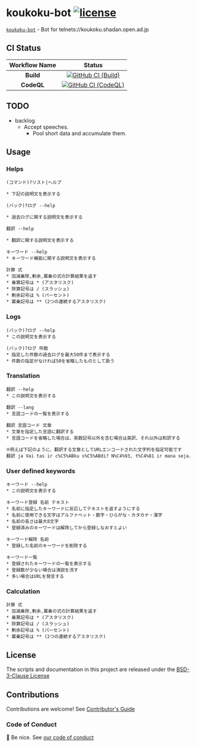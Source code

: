 # koukoku-bot [![license][license-image]][license-url]

[`koukoku-bot`][github-url] - Bot for telnets://koukoku.shadan.open.ad.jp

## CI Status

| Workflow Name | Status |
|:-:|:-:|
| **Build** | [![GitHub CI (Build)][github-build-image]][github-build-url] |
| **CodeQL** | [![GitHub CI (CodeQL)][github-codeql-image]][github-codeql-url] |

## TODO

- backlog
  - Accept speeches.
    - Pool short data and accumulate them.

## Usage

### Helps

```text
(コマンド)?リスト|ヘルプ

* 下記の説明文を表示する
```

```text
(バック)?ログ --help

* 過去ログに関する説明文を表示する

翻訳 --help

* 翻訳に関する説明文を表示する

キーワード --help
* キーワード機能に関する説明文を表示する

計算 式
* 加減乗除,剰余,冪乗の式の計算結果を返す
* 乗算記号は * (アスタリスク)
* 除算記号は / (スラッシュ)
* 剰余記号は % (パーセント)
* 冪乗記号は ** (2つの連続するアスタリスク)
```

### Logs

```text
(バック)?ログ --help
* この説明文を表示する

(バック)?ログ 件数
* 指定した件数の過去ログを最大50件まで表示する
* 件数の指定がなければ50を省略したものとして扱う
```

### Translation

```text
翻訳 --help
* この説明文を表示する

翻訳 --lang
* 言語コードの一覧を表示する

翻訳 言語コード 文章
* 文章を指定した言語に翻訳する
* 言語コードを省略した場合は、英数記号以外を含む場合は英訳、それ以外は和訳する

※例えば下記のように、翻訳する文章としてURLエンコードされた文字列を指定可能です
翻訳 ja Vai tas ir c%C5%ABku s%C5%ABdi? N%C4%93, t%C4%81 ir mana seja.
```

### User defined keywords

```text
キーワード --help
* この説明文を表示する

キーワード登録 名前 テキスト
* 名前に指定したキーワードに反応してテキストを返すようにする
* 名前に使用できる文字はアルファベット・数字・ひらがな・カタカナ・漢字
* 名前の長さは最大8文字
* 登録済みのキーワードは解除してから登録しなおすとよい

キーワード解除 名前
* 登録した名前のキーワードを削除する

キーワード一覧
* 登録されたキーワードの一覧を表示する
* 登録数が少ない場合は演説を流す
* 多い場合はURLを発言する
```

### Calculation

```text
計算 式
* 加減乗除,剰余,冪乗の式の計算結果を返す
* 乗算記号は * (アスタリスク)
* 除算記号は / (スラッシュ)
* 剰余記号は % (パーセント)
* 冪乗記号は ** (2つの連続するアスタリスク)
```

## License

The scripts and documentation in this project are released under the [BSD-3-Clause License][license-url]

## Contributions

Contributions are welcome! See [Contributor's Guide](https://github.com/kei-g/koukoku-bot/blob/main/CONTRIBUTING.md)

### Code of Conduct

:clap: Be nice. See [our code of conduct](https://github.com/kei-g/koukoku-bot/blob/main/CODE_OF_CONDUCT.md)

[github-build-image]:https://github.com/kei-g/koukoku-bot/actions/workflows/build.yml/badge.svg
[github-build-url]:https://github.com/kei-g/koukoku-bot/actions/workflows/build.yml
[github-codeql-image]:https://github.com/kei-g/koukoku-bot/actions/workflows/codeql.yml/badge.svg
[github-codeql-url]:https://github.com/kei-g/koukoku-bot/actions/workflows/codeql.yml
[github-url]:https://github.com/kei-g/koukoku-bot
[license-image]:https://img.shields.io/github/license/kei-g/koukoku-bot
[license-url]:https://github.com/kei-g/koukoku-bot/blob/main/LICENSE
